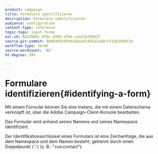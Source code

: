 ```yaml
---
product: campaign
title: Formulare identifizieren
description: Formulare identifizieren
audience: configuration
content-type: reference
topic-tags: input-forms
exl-id: 0d22b0bc-8fbc-4269-af9e-cee27e29bb27
source-git-commit: 98d646919fedc66ee9145522ad0c5f15b25dbf2e
workflow-type: tm+mt
source-wordcount: '62'
ht-degree: 59%

---
```


# Formulare identifizieren{#identifying-a-form}

Mit einem Formular können Sie eine Instanz, die mit einem Datenschema verknüpft ist, über die Adobe Campaign-Client-Konsole bearbeiten.

Das Formular wird anhand seines Namens und seines Namespace identifiziert.

Der Identifikationsschlüssel eines Formulars ist eine Zeichenfolge, die aus dem Namespace und dem Namen besteht, getrennt durch einen Doppelpunkt (&#39;:&#39;) (z. B.: &quot;cus:contact&quot;).
